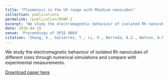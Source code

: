 ```yaml
---
title: "Plasmonics in the UV range with Rhodium nanocubes"
collection: publications
permalink: /publication/RhNP-2
excerpt: 'We study the electromagnetic behaviour of isolated Rh nanocubes of different sizes through numerical simulations and compare with experimental measurements.'
date: 2016-04-18
venue: 'Proceedings of SPIE 9884'
citation: 'Zhang, X., Gutiérrez, Y., Li, P., Barreda, Á.I., Watson, A.M., de la Osa, R.A., Finkelstein, G., González, F., Ortiz, D., Saiz, J.M., Sanz, J.M. (2016). "Plasmonics in the UV range with Rhodium nanocubes". In Nanophotonics VI (Vol. 9884, p. 98841E), International Society for Optics and Photonics.'
---
```

We study the electromagnetic behaviour of isolated Rh nanocubes of different sizes through numerical simulations and compare with experimental measurements.

[Download paper here](https://www.spiedigitallibrary.org/conference-proceedings-of-spie/9884/98841E/Plasmonics-in-the-UV-range-with-Rhodium-nanocubes/10.1117/12.2227674.short)
